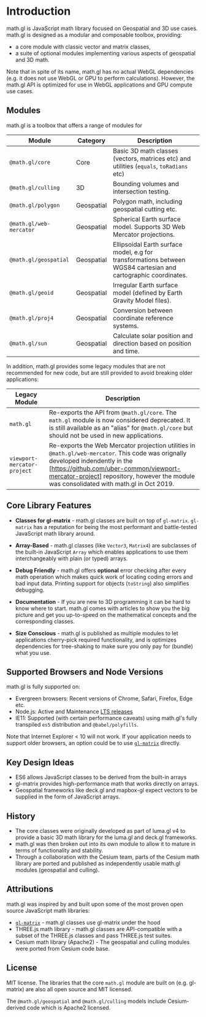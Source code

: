 # Introduction

math.gl is JavaScript math library focused on Geospatial and 3D use cases. math.gl is designed as a modular and composable toolbox, providing: 
- a core module with classic vector and matrix classes,
- a suite of optional modules implementing various aspects of geospatial and 3D math.

Note that in spite of its name, math.gl has no actual WebGL dependencies (e.g. it does not use WebGL or GPU to perform calculations). However, the math.gl API is optimized for use in WebGL applications and GPU compute use cases.

## Modules

math.gl is a toolbox that offers a range of modules for

| Module                  | Category   | Description                                                                                                    |
| ----------------------- | ---------- | -------------------------------------------------------------------------------------------------------------- |
| `@math.gl/core`         | Core       | Basic 3D math classes (vectors, matrices etc) and utilities (`equals`, `toRadians` etc)                        |
| `@math.gl/culling`      | 3D         | Bounding volumes and intersection testing.                                                                     |
| `@math.gl/polygon`      | Geospatial | Polygon math, including geospatial cutting etc.                                                                |
| `@math.gl/web-mercator` | Geospatial | Spherical Earth surface model. Supports 3D Web Mercator projections.                                           |
| `@math.gl/geospatial`   | Geospatial | Ellipsoidal Earth surface model, e.g for transformations between WGS84 cartesian and cartographic coordinates. |
| `@math.gl/geoid`        | Geospatial | Irregular Earth surface model (defined by Earth Gravity Model files).                                          |
| `@math.gl/proj4`        | Geospatial | Conversion between coordinate reference systems.                                                               |
| `@math.gl/sun`          | Geospatial | Calculate solar position and direction based on position and time.                                             |

In addition, math.gl provides some legacy modules that are not recommended for new code, but are still provided to avoid breaking older applications:

| Legacy Module               | Description                                                                                                                                                                                                                                                            |
| --------------------------- | ---------------------------------------------------------------------------------------------------------------------------------------------------------------------------------------------------------------------------------------------------------------------- |
| `math.gl`                   | Re-exports the API from `@math.gl/core`. The `math.gl` module is now considered deprecated. It is still available as an "alias" for `@math.gl/core` but should not be used in new applications.                                                                        |
| `viewport-mercator-project` | Re-exports the Web Mercator projection utilities in `@math.gl/web-mercator`. This code was orignally developed indendently in the [https://github.com/uber-common/viewport-mercator-project] repository, however the module was consolidated with math.gl in Oct 2019. |

## Core Library Features

- **Classes for gl-matrix** - math.gl classes are built on top of `gl-matrix`. `gl-matrix` has a reputation for being the most performant and battle-tested JavaScript math library around.

- **Array-Based** - math.gl classes (like `Vector3`, `Matrix4`) are subclasses of the built-in JavaScript `Array` which enables applications to use them interchangeably with plain (or typed) arrays.

- **Debug Friendly** - math.gl offers **optional** error checking after every math operation which makes quick work of locating coding errors and bad input data. Printing support for objects (`toString`) also simplifies debugging.

- **Documentation** - If you are new to 3D programming it can be hard to know where to start. math.gl comes with articles to show you the big picture and get you up-to-speed on the mathematical concepts and the corresponding classes.

- **Size Conscious** - math.gl is published as multiple modules to let applications cherry-pick required functionality, and is optimizes dependencies for tree-shaking to make sure you only pay for (bundle) what you use.

## Supported Browsers and Node Versions

math.gl is fully supported on:

- Evergreen browsers: Recent versions of Chrome, Safari, Firefox, Edge etc.
- Node.js: Active and Maintenance [LTS releases](https://nodejs.org/en/about/releases/)
- IE11: Supported (with certain performance caveats) using math.gl's fully transpiled `es5` distribution and `@babel/polyfills`.

Note that Internet Explorer < 10 will not work. If your application needs to support older browsers, an option could be to use [`gl-matrix`](http://glmatrix.net/) directly.

## Key Design Ideas

- ES6 allows JavaScript classes to be derived from the built-in arrays
- gl-matrix provides high-performance math that works directly on arrays.
- Geospatial frameworks like deck.gl and mapbox-gl expect vectors to be supplied in the form of JavaScript arrays.

## History

- The core classes were originally developed as part of luma.gl v4 to provide a basic 3D math library for the luma.gl and deck.gl frameworks.
- math.gl was then broken out into its own module to allow it to mature in terms of functionality and stability.
- Through a collaboration with the Cesium team, parts of the Cesium math library are ported and published as independently usable math.gl modules (geospatial and culling).

## Attributions

math.gl was inspired by and built upon some of the most proven open source JavaScript math libraries:

- [`gl-matrix`](http://glmatrix.net/) - math.gl classes use gl-matrix under the hood
- THREE.js math library - math.gl classes are API-compatible with a subset of the THREE.js classes and pass THREE.js test suites.
- Cesium math library (Apache2) - The geospatial and culling modules were ported from Cesium code base.

## License

MIT license. The libraries that the core `math.gl` module are built on (e.g. gl-matrix) are also all open source and MIT licensed.

The `@math.gl/geospatial` and `@math.gl/culling` models include Cesium-derived code which is Apache2 licensed.
